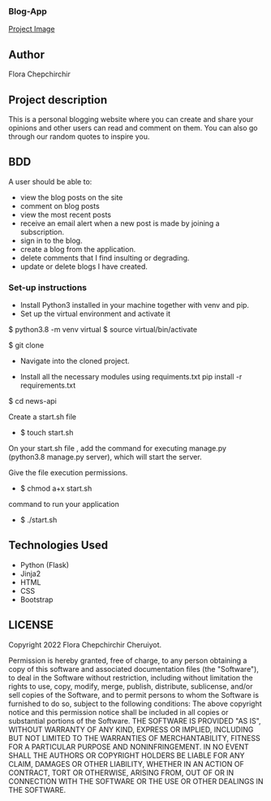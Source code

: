 ### Blog-App
[Project Image](app/static/images/blog)


## Author
Flora Chepchirchir
## Project description

This is a personal blogging website where you can create and share your opinions and other users can read and comment on them. You can also go through our random quotes to inspire you. 

## BDD
A user should be able to:
- view the blog posts on the site
- comment on blog posts
- view the most recent posts
- receive an email alert when a new post is made by joining a subscription.
- sign in to the blog.
- create a blog from the application.
- delete comments that I find insulting or degrading.
- update or delete blogs I have created.



### Set-up instructions

- Install Python3 installed in your machine together with venv and pip.
- Set up the virtual environment and activate it

$ python3.8 -m venv virtual
$ source virtual/bin/activate

$ git clone 
- Navigate into the cloned project.

- Install all the necessary modules using requiments.txt 
pip install -r requirements.txt

$ cd news-api

Create a start.sh file
- $ touch start.sh

On your start.sh file , add the command for executing manage.py (python3.8 manage.py server), which will start the server.


Give the file execution permissions.
- $ chmod a+x start.sh

command to run your application
- $ ./start.sh

## Technologies Used

- Python (Flask)
- Jinja2
- HTML
- CSS
- Bootstrap

## LICENSE
Copyright 2022 Flora Chepchirchir Cheruiyot.

Permission is hereby granted, free of charge, to any person obtaining a copy of this software and associated documentation files (the "Software"), to deal in the Software without restriction, including without limitation the rights to use, copy, modify, merge, publish, distribute, sublicense, and/or sell copies of the Software, and to permit persons to whom the Software is furnished to do so, subject to the following conditions:
The above copyright notice and this permission notice shall be included in all copies or substantial portions of the Software.
THE SOFTWARE IS PROVIDED "AS IS", WITHOUT WARRANTY OF ANY KIND, EXPRESS OR IMPLIED, INCLUDING BUT NOT LIMITED TO THE WARRANTIES OF MERCHANTABILITY, FITNESS FOR A PARTICULAR PURPOSE AND NONINFRINGEMENT. IN NO EVENT SHALL THE AUTHORS OR COPYRIGHT HOLDERS BE LIABLE FOR ANY CLAIM, DAMAGES OR OTHER LIABILITY, WHETHER IN AN ACTION OF CONTRACT, TORT OR OTHERWISE, ARISING FROM, OUT OF OR IN CONNECTION WITH THE SOFTWARE OR THE USE OR OTHER DEALINGS IN THE SOFTWARE.